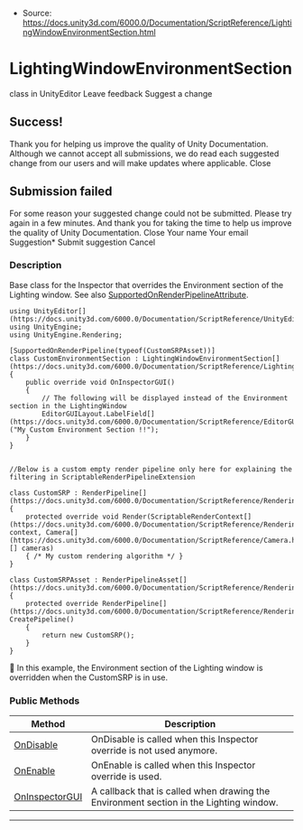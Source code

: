 * Source: https://docs.unity3d.com/6000.0/Documentation/ScriptReference/LightingWindowEnvironmentSection.html

# LightingWindowEnvironmentSection
class in UnityEditor
Leave feedback
Suggest a change
## Success!
Thank you for helping us improve the quality of Unity Documentation. Although we cannot accept all submissions, we do read each suggested change from our users and will make updates where applicable.
Close
## Submission failed
For some reason your suggested change could not be submitted. Please <a>try again</a> in a few minutes. And thank you for taking the time to help us improve the quality of Unity Documentation.
Close
Your name Your email Suggestion* Submit suggestion
Cancel
### Description
Base class for the Inspector that overrides the Environment section of the Lighting window.
See also [SupportedOnRenderPipelineAttribute](https://docs.unity3d.com/6000.0/Documentation/ScriptReference/Rendering.SupportedOnRenderPipelineAttribute.html).
```
using UnityEditor[](https://docs.unity3d.com/6000.0/Documentation/ScriptReference/UnityEditor.html);
using UnityEngine;
using UnityEngine.Rendering;  
  
[SupportedOnRenderPipeline(typeof(CustomSRPAsset))]
class CustomEnvironmentSection : LightingWindowEnvironmentSection[](https://docs.unity3d.com/6000.0/Documentation/ScriptReference/LightingWindowEnvironmentSection.html)
{
    public override void OnInspectorGUI()
    {
        // The following will be displayed instead of the Environment section in the LightingWindow
        EditorGUILayout.LabelField[](https://docs.unity3d.com/6000.0/Documentation/ScriptReference/EditorGUILayout.LabelField.html)("My Custom Environment Section !!");
    }
}  
  

//Below is a custom empty render pipeline only here for explaining the filtering in ScriptableRenderPipelineExtension  
  
class CustomSRP : RenderPipeline[](https://docs.unity3d.com/6000.0/Documentation/ScriptReference/Rendering.RenderPipeline.html)
{
    protected override void Render(ScriptableRenderContext[](https://docs.unity3d.com/6000.0/Documentation/ScriptReference/Rendering.ScriptableRenderContext.html) context, Camera[](https://docs.unity3d.com/6000.0/Documentation/ScriptReference/Camera.html)[] cameras)
    { /* My custom rendering algorithm */ }
}  
  
class CustomSRPAsset : RenderPipelineAsset[](https://docs.unity3d.com/6000.0/Documentation/ScriptReference/Rendering.RenderPipelineAsset.html)
{
    protected override RenderPipeline[](https://docs.unity3d.com/6000.0/Documentation/ScriptReference/Rendering.RenderPipeline.html) CreatePipeline()
    {
        return new CustomSRP();
    }
}
```

In this example, the Environment section of the Lighting window is overridden when the CustomSRP is in use.
### Public Methods
Method | Description  
---|---  
[OnDisable](https://docs.unity3d.com/6000.0/Documentation/ScriptReference/LightingWindowEnvironmentSection.OnDisable.html) | OnDisable is called when this Inspector override is not used anymore.  
[OnEnable](https://docs.unity3d.com/6000.0/Documentation/ScriptReference/LightingWindowEnvironmentSection.OnEnable.html) | OnEnable is called when this Inspector override is used.  
[OnInspectorGUI](https://docs.unity3d.com/6000.0/Documentation/ScriptReference/LightingWindowEnvironmentSection.OnInspectorGUI.html) | A callback that is called when drawing the Environment section in the Lighting window.  
* * *
